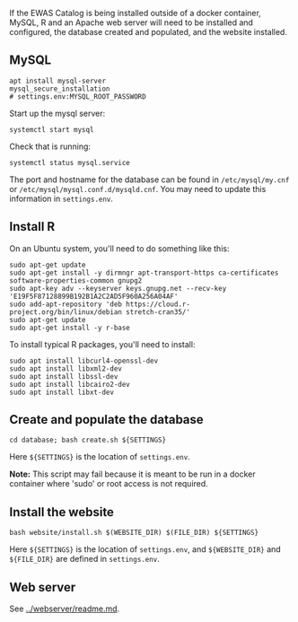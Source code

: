 If the EWAS Catalog is being installed outside of a docker container,
MySQL, R and an Apache web server will need to be installed and configured,
the database created and populated, and the website installed.

## MySQL

```
apt install mysql-server
mysql_secure_installation
# settings.env:MYSQL_ROOT_PASSWORD
```

Start up the mysql server:
```
systemctl start mysql
```

Check that is running:
```
systemctl status mysql.service
```

The port and hostname for the database can be found in
`/etc/mysql/my.cnf` or `/etc/mysql/mysql.conf.d/mysqld.cnf`.
You may need to update this information in `settings.env`.

## Install R

On an Ubuntu system, you'll need to do something like this:
```
sudo apt-get update
sudo apt-get install -y dirmngr apt-transport-https ca-certificates software-properties-common gnupg2
sudo apt-key adv --keyserver keys.gnupg.net --recv-key 'E19F5F87128899B192B1A2C2AD5F960A256A04AF'
sudo add-apt-repository 'deb https://cloud.r-project.org/bin/linux/debian stretch-cran35/'
sudo apt-get update
sudo apt-get install -y r-base
```

To install typical R packages, you'll need to install:
```
sudo apt install libcurl4-openssl-dev
sudo apt install libxml2-dev
sudo apt install libssl-dev
sudo apt install libcairo2-dev
sudo apt install libxt-dev
```

## Create and populate the database

```
cd database; bash create.sh ${SETTINGS}
```
Here `${SETTINGS}` is the location of `settings.env`.

**Note:** This script may fail because it is meant to be run in a
docker container where 'sudo' or root access is not required.

## Install the website

```
bash website/install.sh $(WEBSITE_DIR) $(FILE_DIR) ${SETTINGS}
```

Here `${SETTINGS}` is the location of `settings.env`, and
`${WEBSITE_DIR}` and `${FILE_DIR}` are defined in `settings.env`.

## Web server

See [../webserver/readme.md](../webserver/readme.md). 
